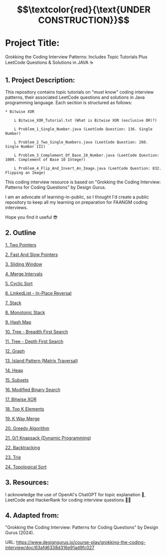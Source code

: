 # $$\textcolor{red}{\text{UNDER CONSTRUCTION}}$$

# Project Title:

Grokking the Coding Interview Patterns: Includes Topic Tutorials Plus LeetCode Questions & Solutions in JAVA ☕️


## 1. Project Description:

This repository contains topic tutorials on "must know" coding interview patterns, their associated LeetCode questions 
and solutions in Java programming language. Each section is structured as follows:
    
    * Bitwise XOR

        L Bitwise_XOR_Tutorial.txt (What is Bitwise XOR (exclusive OR)?)
        
        L Problem_1_Single_Number.java (LeetCode Question: 136. Single Number)

        L Problem_2_Two_Single_Numbers.java (LeetCode Question: 260. Single Number III)

        L Problem_3_Complement_Of_Base_10_Number.java (LeetCode Question: 1009. Complement of Base 10 Integer)

        L Problem_4_Flip_And_Invert_An_Image.java (LeetCode Question: 832. Flipping an Image)

This coding interview resource is based on "Grokking the Coding Interview: Patterns for Coding Questions" by Design Gurus.

I am an advocate of learning-in-public, so I thought I'd create a public repository to keep all my learning on preparation
for FAANGM coding interviews.

Hope you find it useful 😎 


## 2. Outline

[1. Two Pointers ](src/Two_Pointers)

[2. Fast And Slow Pointers ](src/Fast_And_Slow_Pointers)

[3. Sliding Window ](src/Sliding_Window)

[4. Merge Intervals ](src/Merge_Intervals)

[5. Cyclic Sort ](src/Cyclic_Sort)

[6. LinkedList - In-Place Reversal ](src/LinkedList_In_Place_Traversal)

[7. Stack ](src/Stack)

[8. Monotonic Stack ](src/Monotonic_Stack)

[9. Hash Map ](src/HashMap_HashTable)

[10. Tree - Breadth First Search ](src/Tree_Breadth_First_Search)

[11. Tree - Depth First Search ](src/Tree_Depth_First_Search)

[12. Graph ](src/Graph)

[13. Island Pattern (Matrix Traversal) ](src/Island_Matrix_Traversal)

[14. Heap ](src/Heap)

[15. Subsets ](src/Subsets)

[16. Modified Binary Search ](src/Modified_Binary_Search)

[17. Bitwise XOR ](src/Bitwise_XOR)

[18. Top K Elements ](src/Top_K_Elements)

[19. K Way Merge ](src/K_Way_Merge)

[20. Greedy Algorithm ](src/Greedy_Algorithm)

[21. 0/1 Knapsack (Dynamic Programming) ](src/_0_1_Knapsack_Dynamic_Programming)

[22. Backtracking ](src/Backtracking)

[23. Trie ](src/Trie)

[24. Topological Sort ](src/Topological_Sort)


## 3. Resources:

I acknowledge the use of OpenAI's ChatGPT for topic explanation 🤖, LeetCode and HackerRank for coding interview questions 👨‍💻


## 4. Adapted from: 

"Grokking the Coding Interview: Patterns for Coding Questions" by Design Gurus (2024).

URL: https://www.designgurus.io/course-play/grokking-the-coding-interview/doc/63afd6338d316e91ad9fc027


